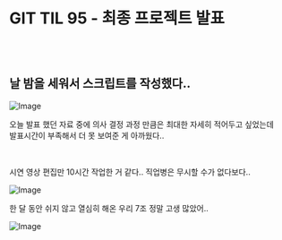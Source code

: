 # GIT TIL 95 - 최종 프로젝트 발표

<br><br>


## 날 밤을 세워서 스크립트를 작성했다.. 
![Image](https://github.com/user-attachments/assets/b07e849e-5b70-40fd-8700-c5fc082a194c)

오늘 발표 했던 자료 중에 의사 결정 과정 만큼은 최대한 자세히 적어두고 싶었는데 <br>
발표시간이 부족해서 더 못 보여준 게 아까웠다..

<br>

시연 영상 편집만 10시간 작업한 거 같다.. 
직업병은 무시할 수가 없다보다..

![Image](https://github.com/user-attachments/assets/b250a462-afba-4ce9-8fe2-6e69da02c3b3)

한 달 동안 쉬지 않고 열심히 해온 우리 7조 정말 고생 많았어..

![Image](https://github.com/user-attachments/assets/415a74e4-7e19-4321-8bb0-5ac17cab36be)

